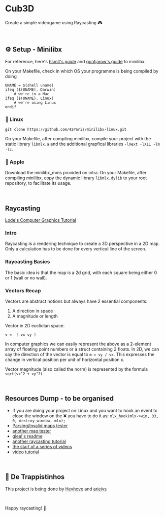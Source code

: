 # Cub3D
Create a simple videogame using Raycasting 🎮​

<br/>

## ⚙️​ Setup - Minilibx
For reference, here's [hsmit's guide](https://harm-smits.github.io/42docs/libs/minilibx) and [gontjarow's guide](https://gontjarow.github.io/MiniLibX/) to minilibx.

On your Makefile, check in which OS your programme is being compiled by doing
```
UNAME = $(shell uname)
ifeq ($(UNAME), Darwin)
	# we're in a Mac
ifeq ($(UNAME), Linux)
	# we're using Linux
endif
```

### 🐧​ Linux
```
git clone https://github.com/42Paris/minilibx-linux.git
```
On your Makefile, after compiling minilibx, compile your project with the static library ```libmlx.a``` and the additional grapfical libraries ```-lXext -lX11 -lm -lz```.

### 🍏​ Apple
Download the minilibx_mms provided on intra.
On your Makefile, after compiling minilibx, copy the dynamic library ```libmlx.dylib``` to your root repository, to facilitate its usage.

<br/>

## Raycasting
[Lode's Computer Graphics Tutorial](https://lodev.org/cgtutor/raycasting.html)

### Intro
Raycasting is a rendering technique to create a 3D perspective in a 2D map. Only a calculation has to be done for every vertical line of the screen.

### Raycasting Basics
The basic idea is that the map is a 2d grid, with each square being either 0 or 1 (wall or no wall).

### Vectors Recap
Vectors are abstract notions but always have 2 essential components:
1. A direction in space
2. A magnitude or length

Vector in 2D euclidian space:

`v = 
[ vx
  vy ]`

In computer graphics we can easily represent the above as a 2-element array of floating point numbers or a struct containing 2 floats. In 2D, we can say the direction of the vector is equal to `m = vy / vx`. This expresses the change in vertical position per unit of horizontal position x.

Vector magnitude (also called the norm) is represented by the formula `sqrt(vx^2 + vy^2)`

<br/>

## Resources Dump - to be organised
* If you are doing your project on Linux and you want to hook an event to close the window on the ❌ you have to do it as: ```mlx_hook(mlx->win, 33, 0, destroy_window, mlx);```
* [Parsing/Invalid maps tester](https://github.com/mlaraki/cub3D_leaks_maps_tester)
* [another map tester](https://github.com/humblEgo/cub3D_map_tester)
* [gleal's readme](https://github.com/gleal42/cub3d)
* [another raycasting tutorial](https://permadi.com/1996/05/ray-casting-tutorial-table-of-contents/)
* [the start of a series of videos](https://platform.thinkific.com/videoproxy/v1/play/bt4rgv7eplmd9ibbfds0?time=370&autoplay=true&crosstime=738)
* [video tutorial](https://www.youtube.com/watch?v=gYRrGTC7GtA)

<br/>

## 🍻​ De Trappistinhos
This project is being done by [Hevhove](https://github.com/Hevhove) and [arieivs](https://github.com/arieivs)

<br/>

Happy raycasting! ​🎨​
